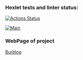 ### Hexlet tests and linter status:
[![Actions Status](https://github.com/FunnyDrew/rails-project-64/actions/workflows/hexlet-check.yml/badge.svg)](https://github.com/FunnyDrew/rails-project-64/actions)

[![Main](https://github.com/FunnyDrew/rails-project-64/actions/workflows/main.yml/badge.svg)](https://github.com/FunnyDrew/rails-project-64/actions/workflows/main.yml)

### WebPage of project
[Burblog](https://rails-project-64-qitq.onrender.com)
